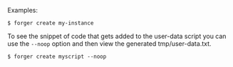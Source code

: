 Examples:

    $ forger create my-instance

To see the snippet of code that gets added to the user-data script you can use the `--noop` option and then view the generated tmp/user-data.txt.

    $ forger create myscript --noop
